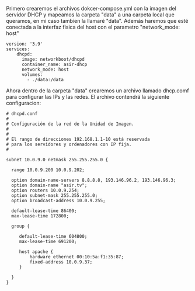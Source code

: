 Primero crearemos el archivos dokcer-compose.yml con la imagen del servidor DHCP y mapeamos la carpeta "data" a una carpeta local que queramos, en mi caso tambien la llamaré "data". Además haremos que esté conectada a la interfaz fisica del host con el parametro "network_mode: host"

~~~
version: '3.9'
services:
    dhcpd:
      image: networkboot/dhcpd
      container_name: asir-dhcp
      network_mode: host
      volumes:
        - ./data:/data
~~~

Ahora dentro de la carpeta "data" crearemos un archivo llamado dhcp.comf para configurar las IPs y las redes. El archivo contendrá la siguiente configuracion:

~~~
# dhcpd.conf
#
# Configuración de la red de la Unidad de Imagen.
#
#
# El rango de direcciones 192.168.1.1-10 está reservada
# para los servidores y ordenadores con IP fija.
#

subnet 10.0.9.0 netmask 255.255.255.0 {

  range 10.0.9.200 10.0.9.202;

  option domain-name-servers 8.8.8.8, 193.146.96.2, 193.146.96.3;
  option domain-name "asir.tv";
  option routers 10.0.9.254;
  option subnet-mask 255.255.255.0;
  option broadcast-address 10.0.9.255;

  default-lease-time 86400;
  max-lease-time 172800;

  group {

     default-lease-time 604800;
     max-lease-time 691200;

     host apache {
         hardware ethernet 00:10:5a:f1:35:87;
         fixed-address 10.0.9.37;
     }

  }
}
~~~

